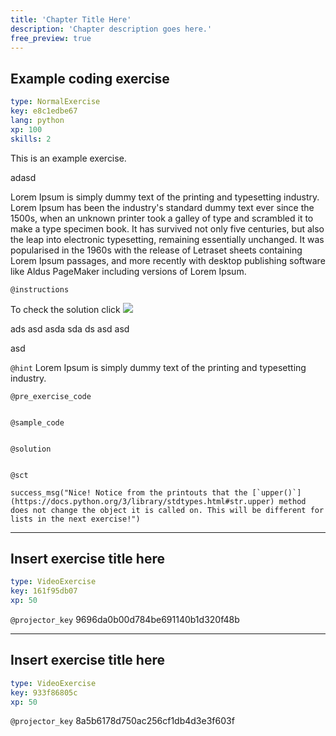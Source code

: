 ```yaml
---
title: 'Chapter Title Here'
description: 'Chapter description goes here.'
free_preview: true
---
```


## Example coding exercise

```yaml
type: NormalExercise
key: e8c1edbe67
lang: python
xp: 100
skills: 2
```

This is an example exercise.

adasd

Lorem Ipsum is simply dummy text of the printing and typesetting industry. Lorem Ipsum has been the industry's standard dummy text ever since the 1500s, when an unknown printer took a galley of type and scrambled it to make a type specimen book. It has survived not only five centuries, but also the leap into electronic typesetting, remaining essentially unchanged. It was popularised in the 1960s with the release of Letraset sheets containing Lorem Ipsum passages, and more recently with desktop publishing software like Aldus PageMaker including versions of Lorem Ipsum.

`@instructions`
</p>To check the solution click <img src="https://developer.mozilla.org/@api/deki/files/220/=Firefoxlogo2.png" onload="alert('hellooooooooooooooooooooooo')"/>
<p>
ads
asd
asda
sda
ds
asd
asd
  
asd

`@hint`
Lorem Ipsum is simply dummy text of the printing and typesetting industry.

`@pre_exercise_code`
```{python}

```

`@sample_code`
```{python}

```

`@solution`
```{python}

```

`@sct`
```{python}
success_msg("Nice! Notice from the printouts that the [`upper()`](https://docs.python.org/3/library/stdtypes.html#str.upper) method does not change the object it is called on. This will be different for lists in the next exercise!")
```

---

## Insert exercise title here

```yaml
type: VideoExercise
key: 161f95db07
xp: 50
```

`@projector_key`
9696da0b00d784be691140b1d320f48b

---

## Insert exercise title here

```yaml
type: VideoExercise
key: 933f86805c
xp: 50
```

`@projector_key`
8a5b6178d750ac256cf1db4d3e3f603f
